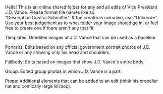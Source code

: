 Hello! This is an online shared folder for any and all edits of Vice President J.D. Vance. Please format file names like so: "Description.Creator.Submitter". If the creator is unknown, use "Unknown". Use your best judgement as to what folder your image should go in, or feel free to create one if there aren't any that fit.

Templates: Unedited images of J.D. Vance that can be used as a baseline.

Portraits: Edits based on any official government portrait photos of J.D. Vance or any showing only his head and shoulders.

Fullbody: Edits based on images that show J.D. Vance's entire body.

Group: Edited group photos in which J.D. Vance is a part.

Props: Additional elements that can be added to an edit (think his propeller hat and comically large lollipop).
